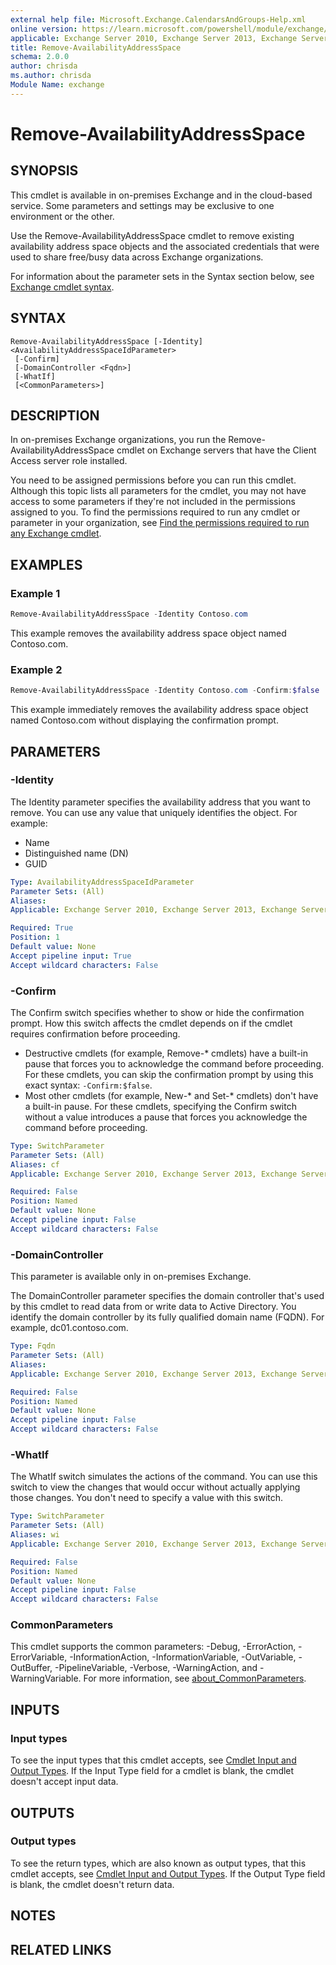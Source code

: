 ```yaml
---
external help file: Microsoft.Exchange.CalendarsAndGroups-Help.xml
online version: https://learn.microsoft.com/powershell/module/exchange/remove-availabilityaddressspace
applicable: Exchange Server 2010, Exchange Server 2013, Exchange Server 2016, Exchange Server 2019, Exchange Online
title: Remove-AvailabilityAddressSpace
schema: 2.0.0
author: chrisda
ms.author: chrisda
Module Name: exchange
---
```


# Remove-AvailabilityAddressSpace

## SYNOPSIS
This cmdlet is available in on-premises Exchange and in the cloud-based service. Some parameters and settings may be exclusive to one environment or the other.

Use the Remove-AvailabilityAddressSpace cmdlet to remove existing availability address space objects and the associated credentials that were used to share free/busy data across Exchange organizations.

For information about the parameter sets in the Syntax section below, see [Exchange cmdlet syntax](https://learn.microsoft.com/powershell/exchange/exchange-cmdlet-syntax).

## SYNTAX

```
Remove-AvailabilityAddressSpace [-Identity] <AvailabilityAddressSpaceIdParameter>
 [-Confirm]
 [-DomainController <Fqdn>]
 [-WhatIf]
 [<CommonParameters>]
```

## DESCRIPTION
In on-premises Exchange organizations, you run the Remove-AvailabilityAddressSpace cmdlet on Exchange servers that have the Client Access server role installed.

You need to be assigned permissions before you can run this cmdlet. Although this topic lists all parameters for the cmdlet, you may not have access to some parameters if they're not included in the permissions assigned to you. To find the permissions required to run any cmdlet or parameter in your organization, see [Find the permissions required to run any Exchange cmdlet](https://learn.microsoft.com/powershell/exchange/find-exchange-cmdlet-permissions).

## EXAMPLES

### Example 1
```powershell
Remove-AvailabilityAddressSpace -Identity Contoso.com
```

This example removes the availability address space object named Contoso.com.

### Example 2
```powershell
Remove-AvailabilityAddressSpace -Identity Contoso.com -Confirm:$false
```

This example immediately removes the availability address space object named Contoso.com without displaying the confirmation prompt.

## PARAMETERS

### -Identity
The Identity parameter specifies the availability address that you want to remove. You can use any value that uniquely identifies the object. For example:

- Name
- Distinguished name (DN)
- GUID

```yaml
Type: AvailabilityAddressSpaceIdParameter
Parameter Sets: (All)
Aliases:
Applicable: Exchange Server 2010, Exchange Server 2013, Exchange Server 2016, Exchange Server 2019, Exchange Online

Required: True
Position: 1
Default value: None
Accept pipeline input: True
Accept wildcard characters: False
```

### -Confirm
The Confirm switch specifies whether to show or hide the confirmation prompt. How this switch affects the cmdlet depends on if the cmdlet requires confirmation before proceeding.

- Destructive cmdlets (for example, Remove-\* cmdlets) have a built-in pause that forces you to acknowledge the command before proceeding. For these cmdlets, you can skip the confirmation prompt by using this exact syntax: `-Confirm:$false`.
- Most other cmdlets (for example, New-\* and Set-\* cmdlets) don't have a built-in pause. For these cmdlets, specifying the Confirm switch without a value introduces a pause that forces you acknowledge the command before proceeding.

```yaml
Type: SwitchParameter
Parameter Sets: (All)
Aliases: cf
Applicable: Exchange Server 2010, Exchange Server 2013, Exchange Server 2016, Exchange Server 2019, Exchange Online

Required: False
Position: Named
Default value: None
Accept pipeline input: False
Accept wildcard characters: False
```

### -DomainController
This parameter is available only in on-premises Exchange.

The DomainController parameter specifies the domain controller that's used by this cmdlet to read data from or write data to Active Directory. You identify the domain controller by its fully qualified domain name (FQDN). For example, dc01.contoso.com.

```yaml
Type: Fqdn
Parameter Sets: (All)
Aliases:
Applicable: Exchange Server 2010, Exchange Server 2013, Exchange Server 2016, Exchange Server 2019

Required: False
Position: Named
Default value: None
Accept pipeline input: False
Accept wildcard characters: False
```

### -WhatIf
The WhatIf switch simulates the actions of the command. You can use this switch to view the changes that would occur without actually applying those changes. You don't need to specify a value with this switch.

```yaml
Type: SwitchParameter
Parameter Sets: (All)
Aliases: wi
Applicable: Exchange Server 2010, Exchange Server 2013, Exchange Server 2016, Exchange Server 2019, Exchange Online

Required: False
Position: Named
Default value: None
Accept pipeline input: False
Accept wildcard characters: False
```

### CommonParameters
This cmdlet supports the common parameters: -Debug, -ErrorAction, -ErrorVariable, -InformationAction, -InformationVariable, -OutVariable, -OutBuffer, -PipelineVariable, -Verbose, -WarningAction, and -WarningVariable. For more information, see [about_CommonParameters](https://go.microsoft.com/fwlink/p/?LinkID=113216).

## INPUTS

### Input types
To see the input types that this cmdlet accepts, see [Cmdlet Input and Output Types](https://go.microsoft.com/fwlink/p/?LinkId=616387). If the Input Type field for a cmdlet is blank, the cmdlet doesn't accept input data.

## OUTPUTS

### Output types
To see the return types, which are also known as output types, that this cmdlet accepts, see [Cmdlet Input and Output Types](https://go.microsoft.com/fwlink/p/?LinkId=616387). If the Output Type field is blank, the cmdlet doesn't return data.

## NOTES

## RELATED LINKS
